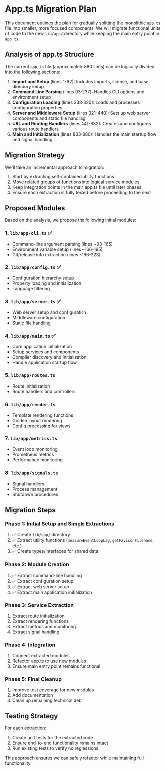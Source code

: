 # App.ts Migration Plan

This document outlines the plan for gradually splitting the monolithic `app.ts` file into smaller, more focused components. We will migrate functional units of code to the new `lib/app/` directory while keeping the main entry point in `app.ts`.

## Analysis of app.ts Structure

The current `app.ts` file (approximately 880 lines) can be logically divided into the following sections:

1. **Import and Setup** (lines 1-92): Includes imports, license, and base directory setup
2. **Command Line Parsing** (lines 93-237): Handles CLI options and environment setup
3. **Configuration Loading** (lines 238-320): Loads and processes configuration properties
4. **Server and Middleware Setup** (lines 321-440): Sets up web server components and static file handling
5. **URL and Routing Handlers** (lines 441-832): Creates and configures various route handlers
6. **Main and Initialization** (lines 833-880): Handles the main startup flow and signal handling

## Migration Strategy

We'll take an incremental approach to migration:

1. Start by extracting self-contained utility functions
2. Move related groups of functions into logical service modules
3. Keep integration points in the main app.ts file until later phases
4. Ensure each extraction is fully tested before proceeding to the next

## Proposed Modules

Based on the analysis, we propose the following initial modules:

### 1. `lib/app/cli.ts` ✅
- Command-line argument parsing (lines ~93-165)
- Environment variable setup (lines ~166-195)
- Git/release info extraction (lines ~196-223)

### 2. `lib/app/config.ts` ✅
- Configuration hierarchy setup
- Property loading and initialization
- Language filtering

### 3. `lib/app/server.ts` ✅
- Web server setup and configuration
- Middleware configuration
- Static file handling

### 4. `lib/app/main.ts` ✅
- Core application initialization 
- Setup services and components
- Compiler discovery and initialization
- Handle application startup flow

### 5. `lib/app/routes.ts`
- Route initialization
- Route handlers and controllers

### 6. `lib/app/render.ts`
- Template rendering functions
- Golden layout rendering
- Config processing for views

### 7. `lib/app/metrics.ts`
- Event loop monitoring
- Prometheus metrics
- Performance monitoring

### 8. `lib/app/signals.ts`
- Signal handlers
- Process management
- Shutdown procedures

## Migration Steps

### Phase 1: Initial Setup and Simple Extractions
1. ✅ Create `lib/app/` directory
2. ✅ Extract utility functions (`measureEventLoopLag`, `getFaviconFilename`, etc.)
3. ✅ Create types/interfaces for shared data

### Phase 2: Module Creation
1. ✅ Extract command-line handling
2. ✅ Extract configuration setup
3. ✅ Extract web server setup
4. ✅ Extract main application initialization

### Phase 3: Service Extraction
1. Extract route initialization
2. Extract rendering functions
3. Extract metrics and monitoring
4. Extract signal handling

### Phase 4: Integration
1. Connect extracted modules
2. Refactor app.ts to use new modules
3. Ensure main entry point remains functional

### Phase 5: Final Cleanup
1. Improve test coverage for new modules
2. Add documentation
3. Clean up remaining technical debt

## Testing Strategy

For each extraction:
1. Create unit tests for the extracted code
2. Ensure end-to-end functionality remains intact
3. Run existing tests to verify no regressions

This approach ensures we can safely refactor while maintaining full functionality.
